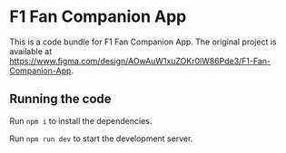 
  # F1 Fan Companion App

  This is a code bundle for F1 Fan Companion App. The original project is available at https://www.figma.com/design/AOwAuW1xuZOKr0lW86Pde3/F1-Fan-Companion-App.

  ## Running the code

  Run `npm i` to install the dependencies.

  Run `npm run dev` to start the development server.
  